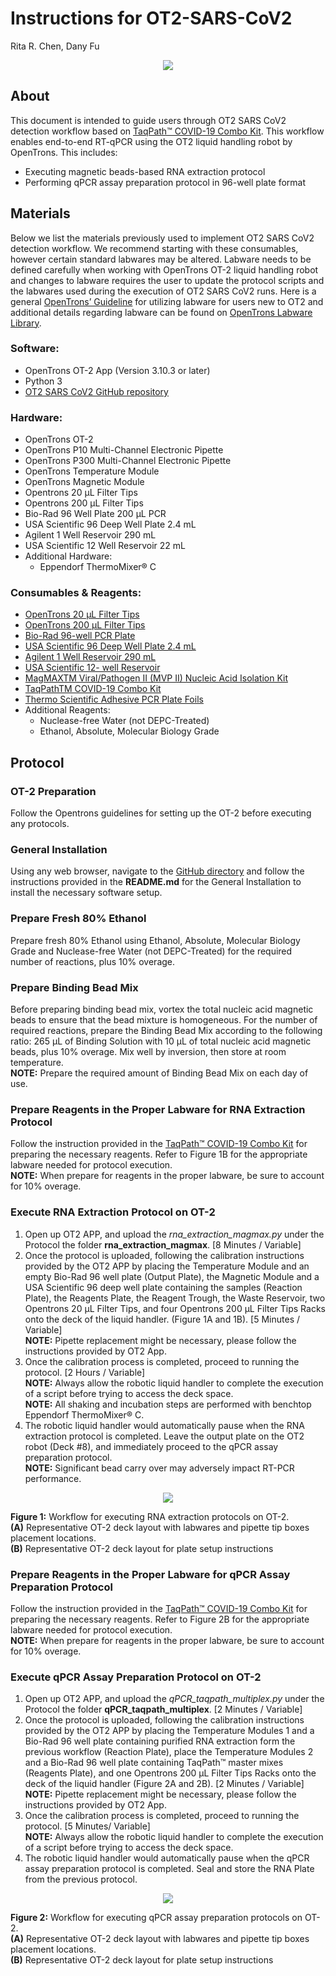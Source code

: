 # Instructions for OT2-SARS-CoV2
Rita R. Chen, Dany Fu    
<p align="center">
  <img src="https://user-images.githubusercontent.com/32885235/95505810-fb33c200-097c-11eb-9cb9-3f299bb68920.png" />
</p>


## About
This document is intended to guide users through OT2 SARS CoV2 detection workflow based on [TaqPath™ COVID-19 Combo Kit](https://www.fda.gov/media/136112/download).
This workflow enables end-to-end RT-qPCR using the OT2 liquid handling robot by OpenTrons. This includes:
- Executing magnetic beads-based RNA extraction protocol
- Performing qPCR assay preparation protocol in 96-well plate format

## Materials
Below we list the materials previously used to implement OT2 SARS CoV2 detection workflow. We recommend starting with these consumables, however certain standard labwares may be altered. Labware needs to be defined carefully when working with OpenTrons OT-2 liquid handling robot and changes to labware requires the user to update the protocol scripts and the labwares used during the execution of OT2 SARS CoV2 runs. Here is a general [OpenTrons’ Guideline](https://support.opentrons.com/en/articles/3137426-what-labware-can-i-use-with-the-ot-2) for utilizing labware for users new to OT2 and additional details regarding labware can be found on [OpenTrons Labware Library](https://labware.opentrons.com/).

### Software:
- OpenTrons OT-2 App (Version 3.10.3 or later)
- Python 3
- [OT2 SARS CoV2 GitHub repository](https://github.com/DAMPLAB/OT2-SARS-CoV2)

### Hardware:
- OpenTrons OT-2
- OpenTrons P10 Multi-Channel Electronic Pipette
- OpenTrons P300 Multi-Channel Electronic Pipette
- OpenTrons Temperature Module
- OpenTrons Magnetic Module
- Opentrons 20 µL Filter Tips
- Opentrons 200 µL Filter Tips
- Bio-Rad 96 Well Plate 200 µL PCR
- USA Scientific 96 Deep Well Plate 2.4 mL
- Agilent 1 Well Reservoir 290 mL
- USA Scientific 12 Well Reservoir 22 mL
- Additional Hardware:
    - Eppendorf ThermoMixer® C

### Consumables & Reagents:
- [OpenTrons 20 µL Filter Tips](https://shop.opentrons.com/collections/opentrons-tips/products/opentrons-20ul-filter-tips)
- [OpenTrons 200 µL Filter Tips](https://shop.opentrons.com/collections/opentrons-tips/products/opentrons-200ul-filter-tips)
- [Bio-Rad 96-well PCR Plate](https://www.bio-rad.com/en-us/sku/hsp9601-hard-shell-96-well-pcr-plates-low-profile-thin-wall-skirted-white-clear?ID=hsp9601)
- [USA Scientific 96 Deep Well Plate 2.4 mL](https://www.usascientific.com/plateone-96-deep-well-2ml/p/PlateOne-96-Deep-Well-2mL)
- [Agilent 1 Well Reservoir 290 mL](https://www.agilent.com/store/en_US/Prod-201252-100/201252-100)
- [USA Scientific 12- well Reservoir](https://www.usascientific.com/12-channel-automation-reservoir/p/1061-8150)
- [MagMAXTM Viral/Pathogen II (MVP II) Nucleic Acid Isolation Kit](https://www.thermofisher.com/order/catalog/product/A48383#/A48383)
- [TaqPathTM COVID-19 Combo Kit](https://www.thermofisher.com/order/catalog/product/A47814#/A47814)
- [Thermo Scientific Adhesive PCR Plate Foils](https://www.thermofisher.com/order/catalog/product/A47814#/A47814)
- Additional Reagents:
    - Nuclease-free Water (not DEPC-Treated)
    - Ethanol, Absolute, Molecular Biology Grade

## Protocol
### OT-2 Preparation
Follow the Opentrons guidelines for setting up the OT-2 before executing any protocols.

### General Installation
Using any web browser, navigate to the [GitHub directory](https://github.com/DAMPLAB/OT2-SARS-CoV2) and follow the instructions provided in the **README.md** for the General Installation to install the necessary software setup.

### Prepare Fresh 80% Ethanol
Prepare fresh 80% Ethanol using Ethanol, Absolute, Molecular Biology Grade and Nuclease-free Water (not DEPC-Treated) for the required number of reactions, plus 10% overage.

### Prepare Binding Bead Mix
Before preparing binding bead mix, vortex the total nucleic acid magnetic beads to ensure that the bead mixture is homogeneous. For the number of required reactions, prepare the Binding Bead Mix according to the following ratio: 265 μL of Binding Solution with 10 μL of total nucleic acid magnetic beads, plus 10% overage. Mix well by inversion, then store at room temperature.    
**NOTE:** Prepare the required amount of Binding Bead Mix on each day of use.

### Prepare Reagents in the Proper Labware for RNA Extraction Protocol
Follow the instruction provided in the [TaqPath™ COVID-19 Combo Kit](https://www.fda.gov/media/136112/download) for preparing the necessary reagents. Refer to Figure 1B for the appropriate labware needed for protocol execution.    
**NOTE:** When prepare for reagents in the proper labware, be sure to account for 10% overage.

### Execute RNA Extraction Protocol on OT-2
1. Open up OT2 APP, and upload the *rna_extraction_magmax.py* under the Protocol the folder **rna_extraction_magmax**. [8 Minutes / Variable]
2. Once the protocol is uploaded, following the calibration instructions provided by the OT2 APP by placing the Temperature Module and an empty Bio-Rad 96 well plate (Output Plate), the Magnetic Module and a USA Scientific 96 deep well plate containing the samples (Reaction Plate), the Reagents Plate, the Reagent Trough, the Waste Reservoir, two Opentrons 20 µL Filter Tips, and four Opentrons 200 µL Filter Tips Racks onto the deck of the liquid handler. (Figure 1A and 1B). [5 Minutes / Variable]     
  **NOTE:** Pipette replacement might be necessary, please follow the instructions provided by OT2 App.
3. Once the calibration process is completed, proceed to running the protocol. [2 Hours / Variable]     
  **NOTE:** Always allow the robotic liquid handler to complete the execution of a script before trying to access the deck space.    
  **NOTE:** All shaking and incubation steps are performed with benchtop Eppendorf ThermoMixer® C.
4. The robotic liquid handler would automatically pause when the RNA extraction protocol is completed. Leave the output plate on the OT2 robot (Deck #8), and immediately proceed to the qPCR assay preparation protocol.    
  **NOTE:** Significant bead carry over may adversely impact RT-PCR performance.

<p align="center">
  <img src="https://user-images.githubusercontent.com/32885235/97507189-0910ad80-1953-11eb-8523-cfd40ce13af3.png" />

  **Figure 1:** Workflow for executing RNA extraction protocols on OT-2.     
  **(A)** Representative OT-2 deck layout with labwares and pipette tip boxes placement locations.     
  **(B)** Representative OT-2 deck layout for plate setup instructions
</p>

### Prepare Reagents in the Proper Labware for qPCR Assay Preparation Protocol
Follow the instruction provided in the [TaqPath™ COVID-19 Combo Kit](https://www.fda.gov/media/136112/download) for preparing the necessary reagents. Refer to Figure 2B for the appropriate labware needed for protocol execution.    
**NOTE:** When prepare for reagents in the proper labware, be sure to account for 10% overage.

### Execute qPCR Assay Preparation Protocol on OT-2
1. Open up OT2 APP, and upload the *qPCR_taqpath_multiplex.py* under the Protocol the folder **qPCR_taqpath_multiplex**. [2 Minutes / Variable]
2. Once the protocol is uploaded, following the calibration instructions provided by the OT2 APP by placing the Temperature Modules 1 and a Bio-Rad 96 well plate containing purified RNA extraction form the previous workflow (Reaction Plate), place the Temperature Modules 2 and a Bio-Rad 96 well plate containing TaqPath™ master mixes (Reagents Plate), and one Opentrons 200 µL Filter Tips Racks onto the deck of the liquid handler (Figure 2A and 2B). [2 Minutes / Variable]    
  **NOTE:** Pipette replacement might be necessary, please follow the instructions provided by OT2 App.
3. Once the calibration process is completed, proceed to running the protocol. [5 Minutes/ Variable]    
  **NOTE:** Always allow the robotic liquid handler to complete the execution of a script before trying to access the deck space.
4. The robotic liquid handler would automatically pause when the qPCR assay preparation protocol is completed. Seal and store the RNA Plate from the previous protocol.

<p align="center">
  <img src="https://user-images.githubusercontent.com/32885235/97507580-d915da00-1953-11eb-88fe-4cc303e58564.png" />

  **Figure 2:** Workflow for executing qPCR assay preparation protocols on OT-2.     
  **(A)** Representative OT-2 deck layout with labwares and pipette tip boxes placement locations.     
  **(B)** Representative OT-2 deck layout for plate setup instructions
</p>
